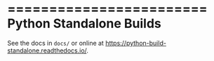 ========================
Python Standalone Builds
========================

See the docs in ``docs/`` or online at
https://python-build-standalone.readthedocs.io/.
